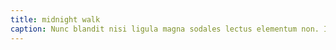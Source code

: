 ```yaml
---
title: midnight walk
caption: Nunc blandit nisi ligula magna sodales lectus elementum non. Integer id venenatis velit.
---
```

